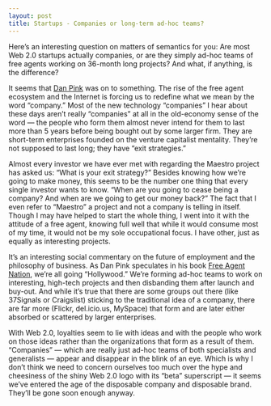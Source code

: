 ```yaml
---
layout: post
title: Startups - Companies or long-term ad-hoc teams?
---
```


Here’s an interesting question on matters of semantics for you: Are most Web 2.0 startups actually companies, or are they simply ad-hoc teams of free agents working on 36-month long projects? And what, if anything, is the difference?

It seems that [Dan Pink](http://www.amazon.com/gp/redirect.html%3FASIN=0446678791%26tag=eatorange-20%26lcode=xm2%26cID=2025%26ccmID=165953%26location=/o/ASIN/0446678791%253FSubscriptionId=0EMV44A9A5YT1RVDGZ82) was on to something. The rise of the free agent ecosystem and the Internet is forcing us to redefine what we mean by the word “company.” Most of the new technology “companies” I hear about these days aren’t really “companies” at all in the old-economy sense of the word — the people who form them almost never intend for them to last more than 5 years before being bought out by some larger firm. They are short-term enterprises founded on the venture capitalist mentality. They’re not supposed to last long; they have “exit strategies.”

Almost every investor we have ever met with regarding the Maestro project has asked us: “What is your exit strategy?” Besides knowing how we’re going to make money, this seems to be the number one thing that every single investor wants to know. “When are you going to cease being a company? And when are we going to get our money back?” The fact that I even refer to “Maestro” a project and not a company is telling in itself. Though I may have helped to start the whole thing, I went into it with the attitude of a free agent, knowing full well that while it would consume most of my time, it would not be my sole occupational focus. I have other, just as equally as interesting projects.

It’s an interesting social commentary on the future of employment and the philosophy of business. As Dan Pink speculates in his book [Free Agent Nation](http://www.amazon.com/gp/redirect.html%3FASIN=0446678791%26tag=eatorange-20%26lcode=xm2%26cID=2025%26ccmID=165953%26location=/o/ASIN/0446678791%253FSubscriptionId=0EMV44A9A5YT1RVDGZ82), we’re all going “Hollywood.” We’re forming ad-hoc teams to work on interesting, high-tech projects and then disbanding them after launch and buy-out. And while it’s true that there are some groups out there (like 37Signals or Craigslist) sticking to the traditional idea of a company, there are far more (Flickr, del.icio.us, MySpace) that form and are later either absorbed or scattered by larger enterprises.

With Web 2.0, loyalties seem to lie with ideas and with the people who work on those ideas rather than the organizations that form as a result of them. “Companies” — which are really just ad-hoc teams of both specialists and generalists — appear and disappear in the blink of an eye. Which is why I don’t think we need to concern ourselves too much over the hype and cheesiness of the shiny Web 2.0 logo with its “beta” superscript — it seems we’ve entered the age of the disposable company and disposable brand. They’ll be gone soon enough anyway.

